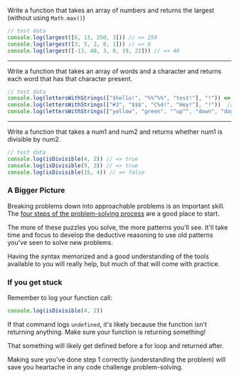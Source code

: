 Write a function that takes an array of numbers and returns the largest (without using `Math.max()`)

```jsx
// test data
console.log(largest([6, 13, 250, 3])) // => 250
console.log(largest([3, 5, 2, 8, 1])) // => 8
console.log(largest([-13, 40, 3, 0, 19, 22])) // => 40
```

---

Write a function that takes an array of words and a character and returns each word that has that character present.

```jsx
// test data
console.log(lettersWithStrings(["$hello!", "%%^%%", "test!"], "!")) => // => ["$hello!", "test!"]
console.log(lettersWithStrings(["#3", "$$$", "C%4!", "Hey!"], "!"))  // => ["C%4!", "Hey!"]
console.log(lettersWithStrings(["yellow", "green", "^up^", "down", "dog"], "h"))  // => []
```

---

Write a function that takes a num1 and num2 and returns whether num1 is divisible by num2.

```jsx
// test data
console.log(isDivisible(4, 2)) // => true
console.log(isDivisible(9, 3)) // => true
console.log(isDivisible(15, 4)) // => false

```

### **A Bigger Picture**

Breaking problems down into approachable problems is an important skill. The [four steps of the problem-solving process](https://coursework.vschool.io/problem-solving/) are a good place to start.

The more of these puzzles you solve, the more patterns you'll see. It'll take time and focus to develop the deductive reasoning to use old patterns you've seen to solve new problems.

Having the syntax memorized and a good understanding of the tools available to you will really help, but much of that will come with practice.

### **If you get stuck**

Remember to log your function call:

```jsx
console.log(isDivisible(4, 2))

```

If that command logs `undefined`, it's likely because the function isn't returning anything. Make sure your function is returning something!

That something will likely get defined before a for loop and returned after.

Making sure you've done step 1 correctly (understanding the problem) will save you heartache in any code challenge problem-solving.